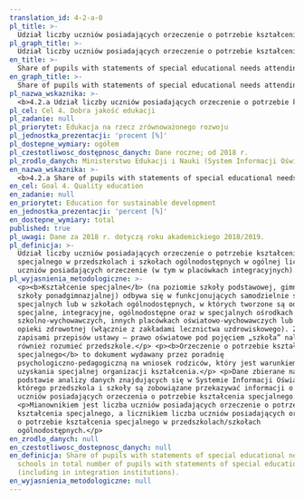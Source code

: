 ```yaml
---
translation_id: 4-2-a-0
pl_title: >-
  Udział liczby uczniów posiadających orzeczenie o potrzebie kształcenia specjalnego w przedszkolach i szkołach ogólnodostępnych w ogólnej liczbie uczniów posiadających orzeczenie
pl_graph_title: >-
  Udział liczby uczniów posiadających orzeczenie o potrzebie kształcenia specjalnego w przedszkolach i szkołach ogólnodostępnych w ogólnej liczbie uczniów posiadających orzeczenie
en_title: >-
  Share of pupils with statements of special educational needs attending public schools in total number of pupils with statements of special educational needs
en_graph_title: >-
  Share of pupils with statements of special educational needs attending public schools in total number of pupils with statements of special educational needs
pl_nazwa_wskaznika: >-
  <b>4.2.a Udział liczby uczniów posiadających orzeczenie o potrzebie kształcenia specjalnego w przedszkolach i szkołach ogólnodostępnych w ogólnej liczbie uczniów posiadających orzeczenie</b>
pl_cel: Cel 4. Dobra jakość edukacji
pl_zadanie: null
pl_priorytet: Edukacja na rzecz zrównoważonego rozwoju
pl_jednostka_prezentacji: 'procent [%]'
pl_dostepne_wymiary: ogółem
pl_czestotliwosc_dostępnosc_danych: Dane roczne; od 2018 r.
pl_zrodlo_danych: Ministerstwo Edukacji i Nauki (System Informacji Oświatowej)
en_nazwa_wskaznika: >-
  <b>4.2.a Share of pupils with statements of special educational needs attending public schools in total number of pupils with statements of special educational needs</b>
en_cel: Goal 4. Quality education
en_zadanie: null
en_priorytet: Education for sustainable development
en_jednostka_prezentacji: 'percent [%]'
en_dostepne_wymiary: total
published: true
pl_uwagi: Dane za 2018 r. dotyczą roku akademickiego 2018/2019.
pl_definicja: >-
  Udział liczby uczniów posiadających orzeczenie o potrzebie kształcenia
  specjalnego w przedszkolach i szkołach ogólnodostępnych w ogólnej liczbie
  uczniów posiadających orzeczenie (w tym w placówkach integracyjnych).
pl_wyjasnienia_metodologiczne: >-
  <p><b>Kształcenie specjalne</b> (na poziomie szkoły podstawowej, gimnazjum i
  szkoły ponadgimnazjalnej) odbywa się w funkcjonujących samodzielnie szkołach
  specjalnych lub w szkołach ogólnodostępnych, w których tworzone są oddziały:
  specjalne, integracyjne, ogólnodostępne oraz w specjalnych ośrodkach
  szkolno-wychowawczych, innych placówkach oświatowo-wychowawczych lub zakładach
  opieki zdrowotnej (włącznie z zakładami lecznictwa uzdrowiskowego). Zgodnie z
  zapisami przepisów ustawy – prawo oświatowe pod pojęciem „szkoła” należy
  również rozumieć przedszkole.</p> <p><b>Orzeczenie o potrzebie kształcenia
  specjalnego</b> to dokument wydawany przez poradnię
  psychologiczno-pedagogiczną na wniosek rodziców, który jest warunkiem
  uzyskania specjalnej organizacji kształcenia.</p> <p>Dane zbierane na
  podstawie analizy danych znajdujących się w Systemie Informacji Oświatowej, do
  którego przedszkola i szkoły są zobowiązane przekazywać informacji o liczbie
  uczniów posiadających orzeczenia o potrzebie kształcenia specjalnego.</p>
  <p>Mianownikiem jest liczba uczniów posiadających orzeczenie o potrzebie
  kształcenia specjalnego, a licznikiem liczba uczniów posiadających orzeczenia
  o potrzebie kształcenia specjalnego w przedszkolach/szkołach
  ogólnodostępnych.</p>
en_zrodlo_danych: null
en_czestotliwosc_dostepnosc_danych: null
en_definicja: Share of pupils with statements of special educational needs attending public
  schools in total number of pupils with statements of special educational needs
  (including in integration institutions).
en_wyjasnienia_metodologiczne: null
---
```

